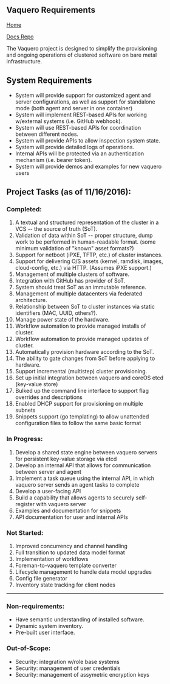 <head>
            <meta charset="UTF-8">
            <!--[if IE]><meta http-equiv="X-UA-Compatible" content="IE=edge"><![endif]-->
            <meta name="viewport" content="width=device-width, initial-scale=1.0">
            <title>Vaquero Requirements</title>
            <link rel="stylesheet" type="text/css" href="../doc.css">
            <link rel="stylesheet" href="https://fonts.googleapis.com/css?family=Open+Sans:300,300italic,400,400italic,600,600italic%7CNoto+Serif:400,400italic,700,700italic%7CDroid+Sans+Mono:400">
            <style>
                .markdown-body {
                    box-sizing: border-box;
                    min-width: 200px;
                    max-width: 980px;
                    margin: 0 auto;
                    padding: 45px;
                }
            </style>
</head><article class="markdown-body">

# Vaquero Requirements
[Home](https://ciscocloud.github.io/vaquero-docs/)

[Docs Repo](https://github.com/CiscoCloud/vaquero-docs/tree/master)

The Vaquero project is designed to simplify the provisioning and ongoing operations of clustered software on bare metal infrastructure.

## System Requirements

* System will provide support for customized agent and server configurations, as well as support for standalone mode (both agent and server in one container)
* System will implement REST-based APIs for working w/external systems (i.e. GitHub webhook).
* System will use REST-based APIs for coordination between different nodes.
* System will provide APIs to allow inspection system state.
* System will provide detailed logs of operations.
* Internal APIs will be protected via an authentication mechanism (i.e. bearer token).
* System will provide demos and examples for new vaquero users


## Project Tasks (as of 11/16/2016):

### Completed:
1. A textual and structured representation of the cluster in a VCS -- the source of truth (SoT).
2. Validation of data within SoT -- proper structure, dump work to be performed in human-readable format. (some minimum validation of "known" asset formats?)
3. Support for netboot (iPXE, TFTP, etc.) of cluster instances.
4. Support for delivering O/S assets (kernel, ramdisk, images, cloud-config, etc.) via HTTP. (Assumes iPXE support.)
5. Management of multiple clusters of software.
6. Integration with GitHub has provider of SoT.
7. System should treat SoT as an immutable reference.
8. Management of multiple datacenters via federated architecture.
9. Relationship between SoT to cluster instances via static identifiers (MAC, UUID, others?).
10. Manage power state of the hardware.
11. Workflow automation to provide managed installs of cluster.
12. Workflow automation to provide managed updates of cluster.
13. Automatically provision hardware according to the SoT.
14. The ability to gate changes from SoT before applying to hardware.
15. Support incremental (multistep) cluster provisioning.
16. Set up initial integration between vaquero and coreOS etcd (key-value store)
17. Bulked up the command line interface to support flag overrides and descriptions
18. Enabled DHCP support for provisioning on multiple subnets
19. Snippets support (go templating) to allow unattended configuration files to follow the same basic format   

### In Progress:
1. Develop a shared state engine between vaquero servers for persistent key-value storage via etcd
2. Develop an internal API that allows for communication between server and agent
3. Implement a task queue using the internal API, in which vaquero server sends an agent tasks to complete
4. Develop a user-facing API
5. Build a capability that allows agents to securely self-register with vaquero server
6. Examples and documentation for snippets
7. API documentation for user and internal APIs

### Not Started:
1. Improved concurrency and channel handling
2. Full transition to updated data model format
3. Implementation of workflows
4. Foreman-to-vaquero template converter
5. Lifecycle management to handle data model upgrades
6. Config file generator
7. Inventory state tracking for client nodes

---------------

### Non-requirements:

* Have semantic understanding of installed software.
* Dynamic system inventory.
* Pre-built user interface.

### Out-of-Scope:

* Security: integration w/role base systems
* Security: management of user credentials
* Security: management of assymetric encryption keys
